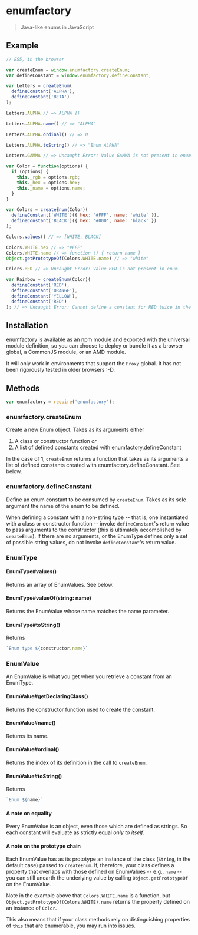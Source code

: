 # enumfactory

> Java-like enums in JavaScript

## Example

```javascript
// ES5, in the browser

var createEnum = window.enumfactory.createEnum;
var defineConstant = window.enumfactory.defineConstant;

var Letters = createEnum(
  defineConstant('ALPHA'),
  defineConstant('BETA')
);

Letters.ALPHA // => ALPHA {}

Letters.ALPHA.name() // => "ALPHA"

Letters.ALPHA.ordinal() // => 0

Letters.ALPHA.toString() // => "Enum ALPHA"

Letters.GAMMA // => Uncaught Error: Value GAMMA is not present in enum.

var Color = function(options) {
  if (options) {
    this._rgb = options.rgb;
    this._hex = options.hex;
    this._name = options.name;
  }
}

var Colors = createEnum(Color)(
  defineConstant('WHITE')({ hex: '#FFF', name: 'white' }),
  defineConstant('BLACK')({ hex: '#000', name: 'black' })
);

Colors.values() // => [WHITE, BLACK]

Colors.WHITE.hex // => "#FFF"
Colors.WHITE.name // => function () { return name }
Object.getPrototypeOf(Colors.WHITE.name) // => "white"

Colors.RED // => Uncaught Error: Value RED is not present in enum.

var Rainbow = createEnum(Color)(
  defineConstant('RED'),
  defineConstant('ORANGE'),
  defineConstant('YELLOW'),
  defineConstant('RED')
); // => Uncaught Error: Cannot define a constant for RED twice in the same enum
```

## Installation

enumfactory is available as an npm module and exported with the universal module definition, so you can choose to deploy or bundle it as a browser global, a CommonJS module, or an AMD module.

It will only work in environments that support the `Proxy` global. It has not been rigorously tested in older browsers :-D.

## Methods

```javascript
var enumfactory = require('enumfactory');
```

### enumfactory.createEnum
Create a new Enum object. Takes as its arguments either

1. A class or constructor function _or_
2. A list of defined constants created with enumfactory.defineConstant

In the case of **1**, `createEnum` returns a function that takes as its arguments a list of defined constants created with enumfactory.defineConstant. See below.

### enumfactory.defineConstant
Define an enum constant to be consumed by `createEnum`. Takes as its sole argument the name of the enum to be defined.

When defining a constant with a non-string type -- that is, one instantiated with a class or constructor function -- invoke `defineConstant`'s  return value to pass arguments to the constructor (this is ultimately accomplished by `createEnum`). If there are no arguments, or the EnumType defines only a set of possible string values, do not invoke `defineConstant`'s return value.

### EnumType

#### EnumType#values()
Returns an array of EnumValues. See below.

#### EnumType#valueOf(string: name)
Returns the EnumValue whose name matches the name parameter.

#### EnumType#toString()
Returns
```javascript
`Enum type ${constructor.name}`
```

### EnumValue

An EnumValue is what you get when you retrieve a constant from an EnumType.

#### EnumValue#getDeclaringClass()
Returns the constructor function used to create the constant.

#### EnumValue#name()
Returns its name.

#### EnumValue#ordinal()
Returns the index of its definition in the call to `createEnum`.

#### EnumValue#toString()
Returns
```javascript
`Enum ${name}`
```

#### A note on equality
Every EnumValue is an object, even those which are defined as strings. So each constant will evaluate as strictly equal *only to itself*.

#### A note on the prototype chain
Each EnumValue has as its prototype an instance of the class (`String`, in the default case) passed to `createEnum`. If, therefore, your class defines a property that overlaps with those defined on EnumValues -- e.g., `name` -- you can still unearth the underlying value by calling `Object.getPrototypeOf` on the EnumValue.

Note in the example above that `Colors.WHITE.name` is a function, but `Object.getPrototypeOf(Colors.WHITE).name` returns the property defined on an instance of `Color`.

This also means that if your class methods rely on distinguishing properties of `this` that are enumerable, you may run into issues.

